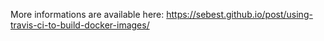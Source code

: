 More informations are available here: https://sebest.github.io/post/using-travis-ci-to-build-docker-images/

